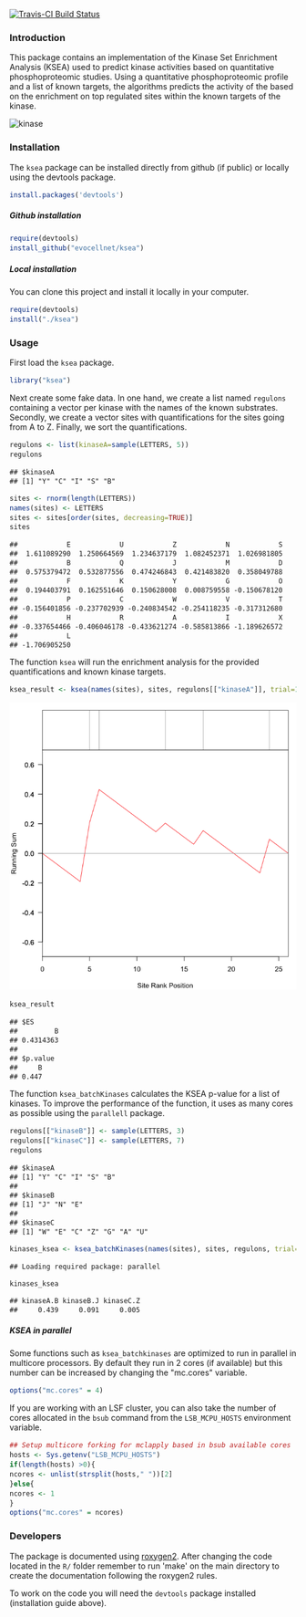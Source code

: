 [![Travis-CI Build Status](https://travis-ci.org/evocellnet/ksea.svg?branch=master)](https://travis-ci.org/evocellnet/ksea)

### Introduction

This package contains an implementation of the Kinase Set Enrichment Analysis (KSEA) used to predict kinase activities based on quantitative phosphoproteomic studies. Using a quantitative phosphoproteomic profile and a list of known targets, the algorithms predicts the activity of the based on the enrichment on top regulated sites within the known targets of the kinase.

![kinase](./kinase_GSEA.png)

### Installation

The `ksea` package can be installed directly from github (if public) or locally using the devtools package.


```r
install.packages('devtools')
```

##### Github installation


```r
require(devtools)
install_github("evocellnet/ksea")
```

##### Local installation

You can clone this project and install it locally in your computer.


```r
require(devtools)
install("./ksea")
```

### Usage

First load the `ksea` package.


```r
library("ksea")
```

Next create some fake data. In one hand, we create a list named `regulons` containing a vector per kinase with the names of the known substrates. Secondly, we create a vector sites with quantifications for the sites going from A to Z. Finally, we sort the quantifications.


```r
regulons <- list(kinaseA=sample(LETTERS, 5))
regulons
```

```
## $kinaseA
## [1] "Y" "C" "I" "S" "B"
```

```r
sites <- rnorm(length(LETTERS))
names(sites) <- LETTERS
sites <- sites[order(sites, decreasing=TRUE)]
sites
```

```
##            E            U            Z            N            S 
##  1.611089290  1.250664569  1.234637179  1.082452371  1.026981805 
##            B            Q            J            M            D 
##  0.575379472  0.532877556  0.474246843  0.421483820  0.358049788 
##            F            K            Y            G            O 
##  0.194403791  0.162551646  0.150628008  0.008759558 -0.150678120 
##            P            C            W            V            T 
## -0.156401856 -0.237702939 -0.240834542 -0.254118235 -0.317312680 
##            H            R            A            I            X 
## -0.337654466 -0.406046178 -0.433621274 -0.585813866 -1.189626572 
##            L 
## -1.706905250
```

The function `ksea` will run the enrichment analysis for the provided quantifications and known kinase targets.


```r
ksea_result <- ksea(names(sites), sites, regulons[["kinaseA"]], trial=1000, significance = TRUE)
```

![plot of chunk ksea](figure/ksea-1.png)

```r
ksea_result
```

```
## $ES
##         B 
## 0.4314363 
## 
## $p.value
##     B 
## 0.447
```

The function `ksea_batchKinases` calculates the KSEA p-value for a list of kinases. To improve the performance of the function, it uses as many cores as possible using the `parallell` package.


```r
regulons[["kinaseB"]] <- sample(LETTERS, 3)
regulons[["kinaseC"]] <- sample(LETTERS, 7)
regulons
```

```
## $kinaseA
## [1] "Y" "C" "I" "S" "B"
## 
## $kinaseB
## [1] "J" "N" "E"
## 
## $kinaseC
## [1] "W" "E" "C" "Z" "G" "A" "U"
```

```r
kinases_ksea <- ksea_batchKinases(names(sites), sites, regulons, trial=1000)
```

```
## Loading required package: parallel
```

```r
kinases_ksea
```

```
## kinaseA.B kinaseB.J kinaseC.Z 
##     0.439     0.091     0.005
```

##### KSEA in parallel #####

Some functions such as `ksea_batchkinases` are optimized to run in parallel in multicore processors. By default they run in 2 cores (if available) but this number can be increased by changing the "mc.cores" variable.


```r
options("mc.cores" = 4)
```

If you are working with an LSF cluster, you can also take the number of cores allocated in the `bsub` command from the `LSB_MCPU_HOSTS` environment variable.


```r
## Setup multicore forking for mclapply based in bsub available cores
hosts <- Sys.getenv("LSB_MCPU_HOSTS")
if(length(hosts) >0){
ncores <- unlist(strsplit(hosts," "))[2]
}else{
ncores <- 1
}
options("mc.cores" = ncores)
```



### Developers

The package is documented using [roxygen2](http://cran.r-project.org/web/packages/roxygen2/index.html). After changing the code located in the `R/` folder remember to run 'make' on the main directory to create the documentation following the roxygen2 rules.

To work on the code you will need the `devtools` package installed (installation guide above).
